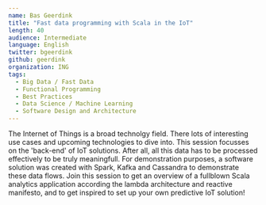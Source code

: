 ```yaml
---
name: Bas Geerdink
title: "Fast data programming with Scala in the IoT"
length: 40
audience: Intermediate
language: English
twitter: bgeerdink
github: geerdink
organization: ING
tags:
  - Big Data / Fast Data
  - Functional Programming
  - Best Practices
  - Data Science / Machine Learning
  - Software Design and Architecture
---
```

The Internet of Things is a broad technolgy field. There lots of interesting use cases and upcoming technologies to dive into. This session focusses on the 'back-end' of IoT solutions. After all, all this data has to be processed effectively to be truly meaningfull. For demonstration purposes, a software solution was created with Spark, Kafka and Cassandra to demonstrate these data flows. Join this session to get an overview of a fullblown Scala analytics application according the lambda architecture and reactive manifesto, and to get inspired to set up your own predictive IoT solution!